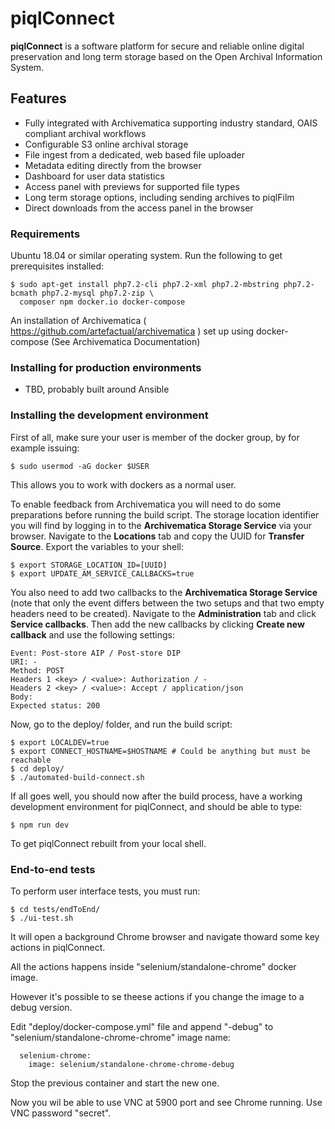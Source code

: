 # piqlConnect

**piqlConnect** is a software platform for secure and reliable online digital preservation and long term storage based on the Open Archival Information System.


## Features

- Fully integrated with Archivematica supporting industry standard, OAIS compliant archival workflows
- Configurable S3 online archival storage 
- File ingest from a dedicated, web based file uploader
- Metadata editing directly from the browser
- Dashboard for user data statistics
- Access panel with previews for supported file types
- Long term storage options, including sending archives to piqlFilm
- Direct downloads from the access panel in the browser


### Requirements

Ubuntu 18.04 or similar operating system. Run the following to get prerequisites installed:
```
$ sudo apt-get install php7.2-cli php7.2-xml php7.2-mbstring php7.2-bcmath php7.2-mysql php7.2-zip \
  composer npm docker.io docker-compose
```
An installation of Archivematica ( https://github.com/artefactual/archivematica ) set up using docker-compose (See Archivematica Documentation)

### Installing for production environments

- TBD, probably built around Ansible






### Installing the development environment

First of all, make sure your user is member of the docker group, by for example issuing:

```
$ sudo usermod -aG docker $USER
```

This allows you to work with dockers as a normal user.

To enable feedback from Archivematica you will need to do some preparations before running the build script.
The storage location identifier you will find by logging in to the **Archivematica Storage Service** via your browser. Navigate to the **Locations** tab and copy the UUID for **Transfer Source**. Export the variables to your shell:

```
$ export STORAGE_LOCATION_ID=[UUID]
$ export UPDATE_AM_SERVICE_CALLBACKS=true
```

You also need to add two callbacks to the **Archivematica Storage Service** (note that only the event differs between the two setups and that two empty headers need to be created). Navigate to the **Administration** tab and click **Service callbacks**. Then add the new callbacks by clicking **Create new callback** and use the following settings:

```
Event: Post-store AIP / Post-store DIP
URI: -
Method: POST
Headers 1 <key> / <value>: Authorization / -
Headers 2 <key> / <value>: Accept / application/json
Body:
Expected status: 200
```

Now, go to the deploy/ folder, and run the build script:

```
$ export LOCALDEV=true
$ export CONNECT_HOSTNAME=$HOSTNAME # Could be anything but must be reachable
$ cd deploy/
$ ./automated-build-connect.sh
```

If all goes well, you should now after the build process, have a working development environment for piqlConnect, and should be able to type:


```
$ npm run dev

```

To get piqlConnect rebuilt from your local shell.

### End-to-end tests

To perform user interface tests, you must run:

```
$ cd tests/endToEnd/
$ ./ui-test.sh

```

It will open a background Chrome browser and navigate thoward some key actions in piqlConnect.

All the actions happens inside "selenium/standalone-chrome" docker image.

However it's possible to se theese actions if you change the image to a debug version.

Edit "deploy/docker-compose.yml" file and append "-debug" to "selenium/standalone-chrome-chrome" image name:

```
  selenium-chrome:
    image: selenium/standalone-chrome-chrome-debug

```

Stop the previous container and start the new one.

Now you wil be able to use VNC at 5900 port and see Chrome running. Use VNC password "secret". 